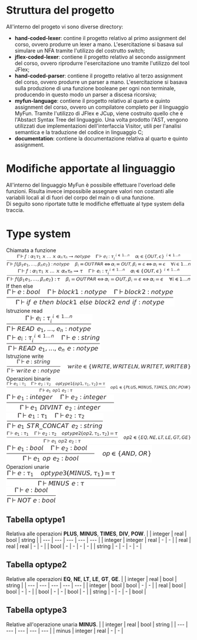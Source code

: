 # Struttura del progetto
All'interno del progeto vi sono diverse directory:
- **hand-coded-lexer**: contine il progetto relativo al primo assignment del corso, ovvero produrre un lexer a mano. L'esercitazione si basava sul simulare un NFA tramite l'utilizzo del costrutto switch;
- **jflex-coded-lexer**: contiene il progetto relativo al secondo assignment del corso, ovvero riprodurre l'esercitazione uno tramite l'utilizzo del tool JFlex;
- **hand-coded-parser**: contiene il progetto relativo al terzo assignment del corso, ovvero produrre un parser a mano. L'esercitazione si basava sulla produzione di una funzione booleane per ogni non terminale, producendo in questo modo un parser a discesa ricorsiva;
- **myfun-language**: contiene il progetto relativo al quarto e quinto assignment del corso, ovvero un compilatore completo per il linguaggio MyFun. Tramite l'utilizzo di JFlex e JCup, viene costruito quello che è l'Abstact Syntax Tree del linguaggio. Una volta prodotto l'AST, vengono utilizzati due implementazioni dell'interfaccia Visitor, utili per l'analisi semantica e la traduzione del codice in linguaggio C;
- **documentation**: contiene la documentazione relativa al quarto e quinto assignment.
# Modifiche apportate al linguaggio
All'interno del linguaggio MyFun è possibile effettuare l'overload delle funzioni. Risulta invece impossibile assegnare valori non costanti alle variabili locali al di fuori del corpo del main o di una funzione.  
Di seguito sono riportate tutte le modifiche effettuate al type system della traccia.
# Type system
<p>
  Chiamata a funzione<br>
  <img src="documentation/call_function.png"><br>
  <img src="documentation/call_function_with_value.png"><br>
  If then else<br>
  <img src="documentation/if_then_else.png"><br>
  Istruzione read<br>
  <img src="documentation/read.png"><br>
  <img src="documentation/read_string.png"><br>
  Istruzione write<br>
  <img src="documentation/write.png"><br>
  Operazioni binarie<br>
  <img src="documentation/optype1.png"><br>
  <img src="documentation/divint.png"><br>
  <img src="documentation/str_concat.png"><br>
  <img src="documentation/optype2.png"><br>
  <img src="documentation/and_or.png"><br>
  Operazioni unarie<br>
  <img src="documentation/optype3.png"><br>
  <img src="documentation/not.png"><br>
</p>

## Tabella optype1
Relativa alle operazioni **PLUS**, **MINUS**, **TIMES**, **DIV**, **POW**.
|  | integer | real | bool | string |
| --- | --- | --- | --- | --- |
| integer | integer | real | - | - |
| real | real | real | - | - |
| bool | - | - | - | - |
| string | - | - | - | - |

## Tabella optype2
Relative alle operazioni **EQ**, **NE**, **LT**, **LE**, **GT**, **GE**.
|  | integer | real | bool | string |
| --- | --- | --- | --- | --- |
| integer | bool | bool | - | - |
| real | bool | bool | - | - |
| bool | - | - | bool | - |
| string | - | - | - | bool |

## Tabella optype3
Relative all'operazione unaria **MINUS**.
|  | integer | real | bool | string |
| --- | --- | --- | --- | --- |
| minus | integer | real | - | - |
